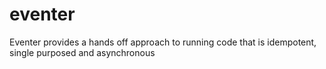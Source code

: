 # eventer
Eventer provides a hands off approach to running code that is idempotent, single purposed and asynchronous
